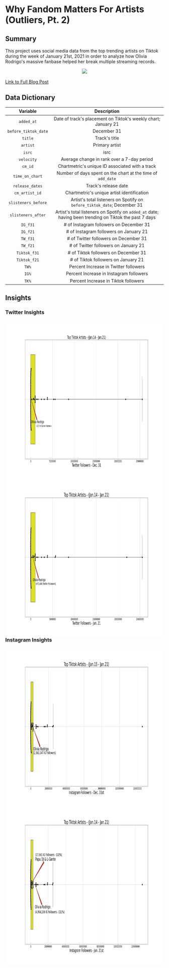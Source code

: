 # Why Fandom Matters For Artists (Outliers, Pt. 2)
## Summary
This project uses social media data from the top trending artists on Tiktok during the week of January 21st, 2021 in order to analyze
how Olivia Rodrigo's massive fanbase helped her break multiple streaming records. 

<p align="center"> 
<img src="https://media.giphy.com/media/seqkUxQi2IbzZEBXes/giphy-downsized.gif">
</p>

[Link to Full Blog Post](https://bull-analytics.com/f/why-fandom-matters-for-artists-outliers-pt-2)


## Data Dictionary


| Variable        | Description                          |
| :---:|:---: |
| `added_at`    | Date of track's placement on Tiktok's weekly chart; January 21|
|`before_tiktok_date`|December 31|
| `title`|Track's title|
|`artist`| Primary artist|
|`isrc`| isrc|
|`velocity`|Average change in rank over a 7-day period|
|`cm_id`| Chartmetric's unique ID associated with a track|
|`time_on_chart`|Number of days spent on the chart at the time of `add_date`|
|`release_dates`|Track's release date|
|`cm_artist_id`| Chartmetric's unique artist identification|
|`slisteners_before`|Artist's total listeners on Spotify on `before_tiktok_date`; December 31|
|`slisteners_after`|Artist's total listeners on Spotify on `added_at` date; having been trending on Tiktok the past 7 days|
|`IG_f31`|# of Instagram followers on December 31|
|`IG_f21`|# of Instagram followers on January 21|
|`TW_f31`|# of Twitter followers on December 31|
|`TW_f21`|# of Twitter followers on January 21|
|`Tiktok_f31`|# of Tiktok followers on December 31|
|`Tiktok_f21`|# of Tiktok followers on January 21|
|`TW%`| Percent Increase in Twitter followers|
|`IG%`| Percent Increase in Instagram followers|
|`TK%`| Percent Increase in Tiktok followers|

## Insights
### Twitter Insights

<img align="left" width="1000" height="500" src="https://github.com/jacksonbull87/bull-analytics/blob/main/blog3/visuals/tw_f31.jpeg">

<img align="right" width="1000" height="500" src="https://github.com/jacksonbull87/bull-analytics/blob/main/blog3/visuals/tw_f21.jpeg">

### Instagram Insights
<img align="left" width="1000" height="500" src="https://github.com/jacksonbull87/bull-analytics/blob/main/blog3/visuals/ig_f31.jpeg">

<img align="right" width="1000" height="500" src="https://github.com/jacksonbull87/bull-analytics/blob/main/blog3/visuals/ig_f21.jpeg">

